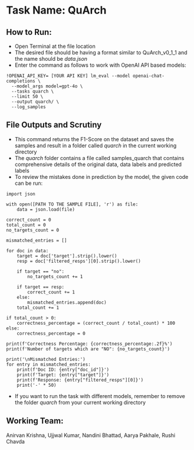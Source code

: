 # Task Name: QuArch

## How to Run:
- Open Terminal at the file location
- The desired file should be having a format similar to QuArch_v0_1_1 and the name should be *data.json*
- Enter the command as follows to work with OpenAI API based models:
```
!OPENAI_API_KEY= [YOUR API KEY] lm_eval --model openai-chat-completions \
  --model_args model=gpt-4o \
  --tasks quarch \
  --limit 50 \
  --output quarch/ \
  --log_samples
```

## File Outputs and Scrutiny
- This command returns the F1-Score on the dataset and saves the samples and result in a folder called *quarch* in the current working directory
- The *quarch* folder contains a file called samples_quarch that contains comprehensive details of the original data, data labels and predicted labels
- To review the mistakes done in prediction by the model, the given code can be run:
```
import json

with open([PATH TO THE SAMPLE FILE], 'r') as file:
    data = json.load(file)

correct_count = 0
total_count = 0
no_targets_count = 0

mismatched_entries = []

for doc in data:
    target = doc['target'].strip().lower()
    resp = doc['filtered_resps'][0].strip().lower()

    if target == "no":
        no_targets_count += 1

    if target == resp:
        correct_count += 1
    else:
        mismatched_entries.append(doc)
    total_count += 1

if total_count > 0:
    correctness_percentage = (correct_count / total_count) * 100
else:
    correctness_percentage = 0

print(f'Correctness Percentage: {correctness_percentage:.2f}%')
print(f'Number of targets which are "NO": {no_targets_count}')

print('\nMismatched Entries:')
for entry in mismatched_entries:
    print(f'Doc ID: {entry["doc_id"]}')
    print(f'Target: {entry["target"]}')
    print(f'Response: {entry["filtered_resps"][0]}')
    print('-' * 50)

```
- If you want to run the task with different models, remember to remove the folder *quarch* from your current working directory

## Working Team:
Anirvan Krishna, Ujjwal Kumar, Nandini Bhattad, Aarya Pakhale, Rushi Chavda